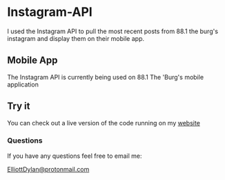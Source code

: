 # Instagram-API
I used the Instagram API to pull the most recent posts from 88.1 the burg's instagram and display them on their mobile app.


## Mobile App
The Instagram API is currently being used on 88.1 The 'Burg's mobile application

## Try it
You can check out a live version of the code running on my [website](http://96.126.117.25/InstagramAPI/)



### Questions
If you have any questions feel free to email me:

ElliottDylan@protonmail.com
